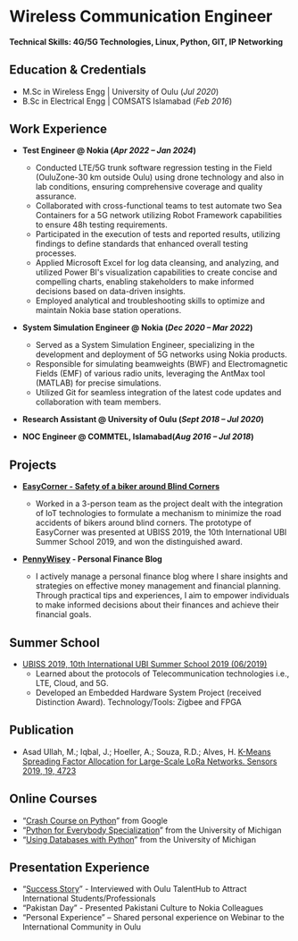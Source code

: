 # Wireless Communication Engineer
#### Technical Skills: 4G/5G Technologies, Linux, Python, GIT, IP Networking

## Education & Credentials
- M.Sc in Wireless Engg | University of Oulu (_Jul 2020_)
- B.Sc in Electrical Engg | COMSATS Islamabad (_Feb 2016_)

## Work Experience
- **Test Engineer @ Nokia (_Apr 2022 – Jan 2024_)**
    - Conducted LTE/5G trunk software regression testing in the Field (OuluZone-30 km outside Oulu) using drone technology and also in lab conditions, ensuring comprehensive coverage and quality assurance.
    - Collaborated with cross-functional teams to test automate two Sea Containers for a 5G network utilizing Robot Framework capabilities to ensure 48h testing requirements.
    - Participated in the execution of tests and reported results, utilizing findings to define standards that enhanced overall testing processes.
    - Applied Microsoft Excel for log data cleansing, and analyzing, and utilized Power BI's visualization capabilities to create concise and compelling charts, enabling stakeholders to make informed decisions based on data-driven insights.
    - Employed analytical and troubleshooting skills to optimize and maintain Nokia base station operations.

- **System Simulation Engineer @ Nokia (_Dec 2020 – Mar 2022_)**
    - Served as a System Simulation Engineer, specializing in the development and deployment of 5G networks using Nokia products.
    - Responsible for simulating beamweights (BWF) and Electromagnetic Fields (EMF) of various radio units, leveraging the AntMax tool (MATLAB) for precise simulations.
    - Utilized Git for seamless integration of the latest code updates and collaboration with team members.

- **Research Assistant @ University of Oulu (_Sept 2018 – Jul 2020_)**

- **NOC Engineer @ COMMTEL, Islamabad(_Aug 2016 – Jul 2018_)**

## Projects
- **[EasyCorner - Safety of a biker around Blind Corners](https://ubicomp.oulu.fi/UBISS2019)**
    - Worked in a 3-person team as the project dealt with the integration of IoT technologies to formulate a mechanism to minimize the road accidents of bikers around blind corners. The prototype of EasyCorner was presented at UBISS 2019, the 10th International UBI Summer School 2019, and won the distinguished award.

- **[PennyWisey](https://pennywisey.com) - Personal Finance Blog**
    - I actively manage a personal finance blog where I share insights and strategies on effective money management and financial planning. Through practical tips and experiences, I aim to empower individuals to make informed decisions about their finances and achieve their financial goals.


## Summer School
- [UBISS 2019, 10th International UBI Summer School 2019 (06/2019)](https://ubicomp.oulu.fi/UBISS2019)
    - Learned about the protocols of Telecommunication technologies i.e., LTE, Cloud, and 5G.
    - Developed an Embedded Hardware System Project (received Distinction Award). Technology/Tools: Zigbee and FPGA

## Publication
- Asad Ullah, M.; Iqbal, J.; Hoeller, A.; Souza, R.D.; Alves, H. [K-Means Spreading Factor Allocation for Large-Scale LoRa Networks. Sensors 2019, 19, 4723](https://www.mdpi.com/1424-8220/19/21/4723)

## Online Courses
- “[Crash Course on Python](https://www.coursera.org/account/accomplishments/verify/8ZZXGTVC4NKM?utm_campaign=copybutton_certificate&utm_content=cert_image&utm_medium=certificate&utm_source=link)” from Google
- “[Python for Everybody Specialization](https://www.coursera.org/account/accomplishments/specialization/certificate/GW8NH2DAKPYQ)” from the University of Michigan
- “[Using Databases with Python](https://www.coursera.org/account/accomplishments/certificate/3KDV33WB86AZ)” from the University of Michigan

## Presentation Experience
- “[Success Story](https://www.youtube.com/watch?v=N24SsOPkJBc&ab_channel=Oulunkaupunki)” - Interviewed with Oulu TalentHub to Attract International Students/Professionals
- “Pakistan Day” - Presented Pakistani Culture to Nokia Colleagues
- “Personal Experience” – Shared personal experience on Webinar to the International Community in Oulu

